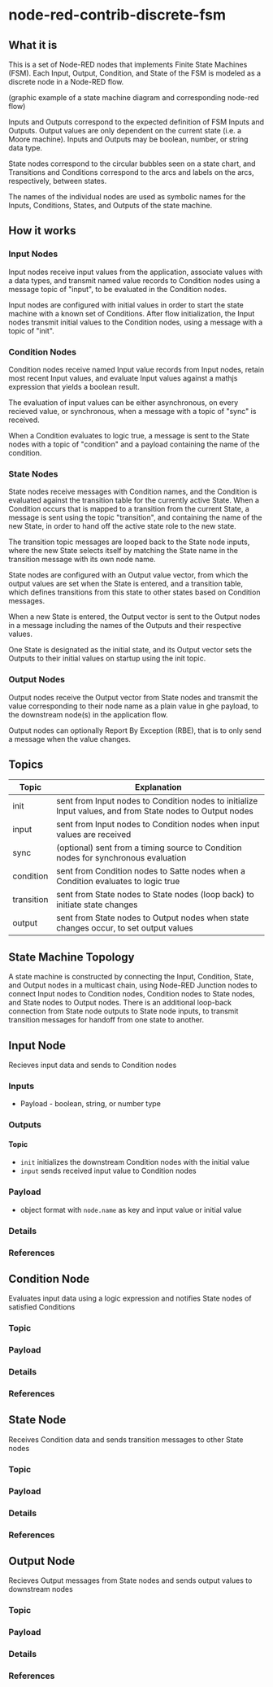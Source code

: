 # node-red-contrib-discrete-fsm
## What it is

This is a set of Node-RED nodes that implements Finite State Machines (FSM). Each Input, Output, Condition, and State of the FSM is modeled as a discrete node in a Node-RED flow. 

(graphic example of a state machine diagram and corresponding node-red flow) 

Inputs and Outputs correspond to the expected definition of FSM Inputs and Outputs. Output values are only dependent on the current state (i.e. a Moore machine). Inputs and Outputs may be boolean, number, or string data type. 

State nodes correspond to the circular bubbles seen on a state chart, and Transitions and Conditions correspond to the arcs and labels on the arcs, respectively, between states. 

The names of the individual nodes are used as symbolic names for the Inputs, Conditions, States, and Outputs of the state machine.

## How it works
### Input Nodes
Input nodes receive input values from the application, associate values with a data types, and transmit named value records to Condition nodes using a message topic of "input", to be evaluated in the Condition nodes. 

Input nodes are configured with initial values in order to start the state machine with a known set of Conditions. After flow initialization, the Input nodes transmit initial values to the Condition nodes, using a message with a topic of "init".

### Condition Nodes
Condition nodes receive named Input value records from Input nodes, retain most recent Input values, and evaluate Input values against a mathjs expression that yields a boolean result. 

The evaluation of input values can be either asynchronous, on every recieved value, or synchronous, when a message with a topic of "sync" is received.

When a Condition evaluates to logic true, a message is sent to the State nodes with a topic of "condition" and a payload containing the name of the condition.

### State Nodes
State nodes receive messages with Condition names, and the Condition is evaluated against the transition table for the currently active State. When a Condition occurs that is mapped to a transition from the current State, a message is sent using the topic "transition", and containing the name of the new State, in order to hand off the active state role to the new state.

The transition topic messages are looped back to the State node inputs, where the new State selects itself by matching the State name in the transition message with its own node name.

State nodes are configured with an Output value vector, from which the output values are set when the State is entered, and a transition table, which defines transitions from this state to other states based on Condition messages.

When a new State is entered, the Output vector is sent to the Output nodes in a message including the names of the Outputs and their respective values.

One State is designated as the initial state, and its Output vector sets the Outputs to their initial values on startup using the init topic.

### Output Nodes
Output nodes receive the Output vector from State nodes and transmit the value corresponding to their node name as a plain value in ghe payload, to the downstream node(s) in the application flow. 

Output nodes can optionally Report By Exception (RBE), that is to only send a message when the value changes.

## Topics
| Topic | Explanation |
|------------|----------------------------------------------------------------------------------------------------------|
| init | sent from Input nodes to Condition nodes to initialize Input values, and from State nodes to Output nodes |
| input | sent from Input nodes to Condition nodes when input values are received |
| sync | (optional) sent from a timing source to Condition nodes for synchronous evaluation |
| condition | sent from Condition nodes to Satte nodes when a Condition evaluates to logic true |
| transition | sent from State nodes to State nodes (loop back) to initiate state changes |
| output| sent from State nodes to Output nodes when state changes occur, to set output values |

## State Machine Topology
A state machine is constructed by connecting the Input, Condition, State, and Output nodes in a multicast chain, using Node-RED Junction nodes to connect Input nodes to Condition nodes, Condition nodes to State nodes, and State nodes to Output nodes. There is an additional loop-back connection from State node outputs to State node inputs, to transmit transition messages for  handoff from one state to another.

## Input Node
Recieves input data and sends to Condition nodes

### Inputs
- Payload - boolean, string, or number type

### Outputs
#### Topic 
- <code>init</code> initializes the downstream Condition nodes with the initial value
- <code>input</code> sends received input value to Condition nodes

### Payload
- object format with <code>node.name</code> as key and input value or initial value

### Details
### References

## Condition Node
Evaluates input data using a logic expression and notifies State nodes of satisfied Conditions

### Topic 
### Payload
### Details
### References

## State Node
Receives Condition data and sends transition messages to other State nodes

### Topic 
### Payload
### Details
### References

## Output Node
Recieves Output messages from State nodes and sends output values to downstream nodes

### Topic 
### Payload
### Details
### References
